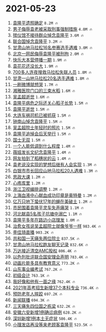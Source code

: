 # 2021-05-23

1. [袁隆平遗照确定](https://s.weibo.com/weibo?q=%23%E8%A2%81%E9%9A%86%E5%B9%B3%E9%81%97%E7%85%A7%E7%A1%AE%E5%AE%9A%23&Refer=top) `8.2M 🔥`
1. [男子侮辱袁老被采取刑事强制措施](https://s.weibo.com/weibo?q=%23%E7%94%B7%E5%AD%90%E4%BE%AE%E8%BE%B1%E8%A2%81%E8%80%81%E8%A2%AB%E9%87%87%E5%8F%96%E5%88%91%E4%BA%8B%E5%BC%BA%E5%88%B6%E6%8E%AA%E6%96%BD%23&Refer=top) `4.0M 🔥`
1. [殡仪馆不接待群众悼念袁隆平](https://s.weibo.com/weibo?q=%23%E6%AE%A1%E4%BB%AA%E9%A6%86%E4%B8%8D%E6%8E%A5%E5%BE%85%E7%BE%A4%E4%BC%97%E6%82%BC%E5%BF%B5%E8%A2%81%E9%9A%86%E5%B9%B3%23&Refer=top) `3.6M 🔥`
1. [联合国悼念袁隆平](https://s.weibo.com/weibo?q=%23%E8%81%94%E5%90%88%E5%9B%BD%E6%82%BC%E5%BF%B5%E8%A2%81%E9%9A%86%E5%B9%B3%23&Refer=top) `3.2M 🔥`
1. [甘肃山地马拉松16名参赛选手遇难](https://s.weibo.com/weibo?q=%23%E7%94%98%E8%82%83%E5%B1%B1%E5%9C%B0%E9%A9%AC%E6%8B%89%E6%9D%BE16%E5%90%8D%E5%8F%82%E8%B5%9B%E9%80%89%E6%89%8B%E9%81%87%E9%9A%BE%23&Refer=top) `3.0M 🔥`
1. [北京一网民侮辱袁隆平被刑拘](https://s.weibo.com/weibo?q=%23%E5%8C%97%E4%BA%AC%E4%B8%80%E7%BD%91%E6%B0%91%E4%BE%AE%E8%BE%B1%E8%A2%81%E9%9A%86%E5%B9%B3%E8%A2%AB%E5%88%91%E6%8B%98%23&Refer=top) `2.0M 🔥`
1. [快乐大本营停播一期](https://s.weibo.com/weibo?q=%23%E5%BF%AB%E4%B9%90%E5%A4%A7%E6%9C%AC%E8%90%A5%E5%81%9C%E6%92%AD%E4%B8%80%E6%9C%9F%23&Refer=top) `1.9M 🔥`
1. [袁花花还没长大](https://s.weibo.com/weibo?q=%23%E8%A2%81%E8%8A%B1%E8%8A%B1%E8%BF%98%E6%B2%A1%E9%95%BF%E5%A4%A7%23&Refer=top) `1.9M 🔥`
1. [700多人连夜搜救马拉松失联人员](https://s.weibo.com/weibo?q=%23700%E5%A4%9A%E4%BA%BA%E8%BF%9E%E5%A4%9C%E6%90%9C%E6%95%91%E9%A9%AC%E6%8B%89%E6%9D%BE%E5%A4%B1%E8%81%94%E4%BA%BA%E5%91%98%23&Refer=top) `1.8M 🔥`
1. [甘肃一山地马拉松20名选手遇难](https://s.weibo.com/weibo?q=%23%E7%94%98%E8%82%83%E4%B8%80%E5%B1%B1%E5%9C%B0%E9%A9%AC%E6%8B%89%E6%9D%BE20%E5%90%8D%E9%80%89%E6%89%8B%E9%81%87%E9%9A%BE%23&Refer=top) `1.8M 🔥`
1. [一刷微博就想哭](https://s.weibo.com/weibo?q=%E4%B8%80%E5%88%B7%E5%BE%AE%E5%8D%9A%E5%B0%B1%E6%83%B3%E5%93%AD&Refer=top) `1.7M 🔥`
1. [湘雅医院门口的三束水稻](https://s.weibo.com/weibo?q=%23%E6%B9%98%E9%9B%85%E5%8C%BB%E9%99%A2%E9%97%A8%E5%8F%A3%E7%9A%84%E4%B8%89%E6%9D%9F%E6%B0%B4%E7%A8%BB%23&Refer=top) `1.6M 🔥`
1. [吴孟超逝世](https://s.weibo.com/weibo?q=%23%E5%90%B4%E5%AD%9F%E8%B6%85%E9%80%9D%E4%B8%96%23&Refer=top) `1.6M 🔥`
1. [袁隆平病危之际还关心稻子长势](https://s.weibo.com/weibo?q=%23%E8%A2%81%E9%9A%86%E5%B9%B3%E7%97%85%E5%8D%B1%E4%B9%8B%E9%99%85%E8%BF%98%E5%85%B3%E5%BF%83%E7%A8%BB%E5%AD%90%E9%95%BF%E5%8A%BF%23&Refer=top) `1.5M 🔥`
1. [袁隆平逝世](https://s.weibo.com/weibo?q=%23%E8%A2%81%E9%9A%86%E5%B9%B3%E9%80%9D%E4%B8%96%23&Refer=top) `1.5M 🔥`
1. [大连车祸司机已被抓获](https://s.weibo.com/weibo?q=%23%E5%A4%A7%E8%BF%9E%E8%BD%A6%E7%A5%B8%E5%8F%B8%E6%9C%BA%E5%B7%B2%E8%A2%AB%E6%8A%93%E8%8E%B7%23&Refer=top) `1.5M 🔥`
1. [钟南山悼念袁隆平](https://s.weibo.com/weibo?q=%23%E9%92%9F%E5%8D%97%E5%B1%B1%E6%82%BC%E5%BF%B5%E8%A2%81%E9%9A%86%E5%B9%B3%23&Refer=top) `1.5M 🔥`
1. [吴孟超院士年轻时的照片](https://s.weibo.com/weibo?q=%23%E5%90%B4%E5%AD%9F%E8%B6%85%E9%99%A2%E5%A3%AB%E5%B9%B4%E8%BD%BB%E6%97%B6%E7%9A%84%E7%85%A7%E7%89%87%23&Refer=top) `1.5M 🔥`
1. [袁隆平追悼会后天举行](https://s.weibo.com/weibo?q=%23%E8%A2%81%E9%9A%86%E5%B9%B3%E8%BF%BD%E6%82%BC%E4%BC%9A%E5%90%8E%E5%A4%A9%E4%B8%BE%E8%A1%8C%23&Refer=top) `1.5M 🔥`
1. [国士无双](https://s.weibo.com/weibo?q=%E5%9B%BD%E5%A3%AB%E6%97%A0%E5%8F%8C&Refer=top) `1.5M 🔥`
1. [一个人能低调到什么程度](https://s.weibo.com/weibo?q=%23%E4%B8%80%E4%B8%AA%E4%BA%BA%E8%83%BD%E4%BD%8E%E8%B0%83%E5%88%B0%E4%BB%80%E4%B9%88%E7%A8%8B%E5%BA%A6%23&Refer=top) `1.4M 🔥`
1. [薇娅发长文纪念袁隆平](https://s.weibo.com/weibo?q=%23%E8%96%87%E5%A8%85%E5%8F%91%E9%95%BF%E6%96%87%E7%BA%AA%E5%BF%B5%E8%A2%81%E9%9A%86%E5%B9%B3%23&Refer=top) `1.4M 🔥`
1. [网友拍到了稻穗状的云](https://s.weibo.com/weibo?q=%23%E7%BD%91%E5%8F%8B%E6%8B%8D%E5%88%B0%E4%BA%86%E7%A8%BB%E7%A9%97%E7%8A%B6%E7%9A%84%E4%BA%91%23&Refer=top) `1.4M 🔥`
1. [袁老说没实现的梦想后继有人会实现](https://s.weibo.com/weibo?q=%23%E8%A2%81%E8%80%81%E8%AF%B4%E6%B2%A1%E5%AE%9E%E7%8E%B0%E7%9A%84%E6%A2%A6%E6%83%B3%E5%90%8E%E7%BB%A7%E6%9C%89%E4%BA%BA%E4%BC%9A%E5%AE%9E%E7%8E%B0%23&Refer=top) `1.3M 🔥`
1. [白银市市长回应山地马拉松20人遇难](https://s.weibo.com/weibo?q=%23%E7%99%BD%E9%93%B6%E5%B8%82%E5%B8%82%E9%95%BF%E5%9B%9E%E5%BA%94%E5%B1%B1%E5%9C%B0%E9%A9%AC%E6%8B%89%E6%9D%BE20%E4%BA%BA%E9%81%87%E9%9A%BE%23&Refer=top) `1.3M 🔥`
1. [思政大课](https://s.weibo.com/weibo?q=%E6%80%9D%E6%94%BF%E5%A4%A7%E8%AF%BE&Refer=top) `1.2M 🔥`
1. [心疼库里](https://s.weibo.com/weibo?q=%23%E5%BF%83%E7%96%BC%E5%BA%93%E9%87%8C%23&Refer=top) `1.2M 🔥`
1. [浙江卫视编排调整](https://s.weibo.com/weibo?q=%23%E6%B5%99%E6%B1%9F%E5%8D%AB%E8%A7%86%E7%BC%96%E6%8E%92%E8%B0%83%E6%95%B4%23&Refer=top) `1.2M 🔥`
1. [上海血液中心献血成功印章是奥特曼](https://s.weibo.com/weibo?q=%23%E4%B8%8A%E6%B5%B7%E8%A1%80%E6%B6%B2%E4%B8%AD%E5%BF%83%E7%8C%AE%E8%A1%80%E6%88%90%E5%8A%9F%E5%8D%B0%E7%AB%A0%E6%98%AF%E5%A5%A5%E7%89%B9%E6%9B%BC%23&Refer=top) `1.2M 🔥`
1. [亿万只地下蛰伏17年的蝉在美破土](https://s.weibo.com/weibo?q=%23%E4%BA%BF%E4%B8%87%E5%8F%AA%E5%9C%B0%E4%B8%8B%E8%9B%B0%E4%BC%8F17%E5%B9%B4%E7%9A%84%E8%9D%89%E5%9C%A8%E7%BE%8E%E7%A0%B4%E5%9C%9F%23&Refer=top) `1.2M 🔥`
1. [市民围着袁隆平灵车失声痛哭](https://s.weibo.com/weibo?q=%23%E5%B8%82%E6%B0%91%E5%9B%B4%E7%9D%80%E8%A2%81%E9%9A%86%E5%B9%B3%E7%81%B5%E8%BD%A6%E5%A4%B1%E5%A3%B0%E7%97%9B%E5%93%AD%23&Refer=top) `1.1M 🔥`
1. [河北献县5名孩子坑塘中溺亡](https://s.weibo.com/weibo?q=%23%E6%B2%B3%E5%8C%97%E7%8C%AE%E5%8E%BF5%E5%90%8D%E5%AD%A9%E5%AD%90%E5%9D%91%E5%A1%98%E4%B8%AD%E6%BA%BA%E4%BA%A1%23&Refer=top) `1.1M 🔥`
1. [袁隆平多年在路边小店理发](https://s.weibo.com/weibo?q=%23%E8%A2%81%E9%9A%86%E5%B9%B3%E5%A4%9A%E5%B9%B4%E5%9C%A8%E8%B7%AF%E8%BE%B9%E5%B0%8F%E5%BA%97%E7%90%86%E5%8F%91%23&Refer=top) `1.0M 🔥`
1. [治愈女孩说吴孟超院士就像爷爷一样](https://s.weibo.com/weibo?q=%23%E6%B2%BB%E6%84%88%E5%A5%B3%E5%AD%A9%E8%AF%B4%E5%90%B4%E5%AD%9F%E8%B6%85%E9%99%A2%E5%A3%AB%E5%B0%B1%E5%83%8F%E7%88%B7%E7%88%B7%E4%B8%80%E6%A0%B7%23&Refer=top) `983.4K 🔥`
1. [李佳琦直播](https://s.weibo.com/weibo?q=%E6%9D%8E%E4%BD%B3%E7%90%A6%E7%9B%B4%E6%92%AD&Refer=top) `903.2K 🔥`
1. [共和国一天痛失两位院士](https://s.weibo.com/weibo?q=%23%E5%85%B1%E5%92%8C%E5%9B%BD%E4%B8%80%E5%A4%A9%E7%97%9B%E5%A4%B1%E4%B8%A4%E4%BD%8D%E9%99%A2%E5%A3%AB%23&Refer=top) `837.5K 🔥`
1. [甘肃山地马拉松跑友聊天记录](https://s.weibo.com/weibo?q=%23%E7%94%98%E8%82%83%E5%B1%B1%E5%9C%B0%E9%A9%AC%E6%8B%89%E6%9D%BE%E8%B7%91%E5%8F%8B%E8%81%8A%E5%A4%A9%E8%AE%B0%E5%BD%95%23&Refer=top) `832.6K 🔥`
1. [万达接近清空AMC股权](https://s.weibo.com/weibo?q=%23%E4%B8%87%E8%BE%BE%E6%8E%A5%E8%BF%91%E6%B8%85%E7%A9%BAAMC%E8%82%A1%E6%9D%83%23&Refer=top) `806.4K 🔥`
1. [以色列批评联合国安理会声明](https://s.weibo.com/weibo?q=%E4%BB%A5%E8%89%B2%E5%88%97%E6%89%B9%E8%AF%84%E8%81%94%E5%90%88%E5%9B%BD%E5%AE%89%E7%90%86%E4%BC%9A%E5%A3%B0%E6%98%8E&Refer=top) `783.4K 🔥`
1. [动画片能多具有教育意义](https://s.weibo.com/weibo?q=%23%E5%8A%A8%E7%94%BB%E7%89%87%E8%83%BD%E5%A4%9A%E5%85%B7%E6%9C%89%E6%95%99%E8%82%B2%E6%84%8F%E4%B9%89%23&Refer=top) `773.2K 🔥`
1. [山东事业编考试](https://s.weibo.com/weibo?q=%E5%B1%B1%E4%B8%9C%E4%BA%8B%E4%B8%9A%E7%BC%96%E8%80%83%E8%AF%95&Refer=top) `767.2K 🔥`
1. [初级会计](https://s.weibo.com/weibo?q=%E5%88%9D%E7%BA%A7%E4%BC%9A%E8%AE%A1&Refer=top) `763.1K 🔥`
1. [我好像和他有一面之缘](https://s.weibo.com/weibo?q=%23%E6%88%91%E5%A5%BD%E5%83%8F%E5%92%8C%E4%BB%96%E6%9C%89%E4%B8%80%E9%9D%A2%E4%B9%8B%E7%BC%98%23&Refer=top) `762.4K 🔥`
1. [2021年高考招生新增37个本科专业](https://s.weibo.com/weibo?q=%232021%E5%B9%B4%E9%AB%98%E8%80%83%E6%8B%9B%E7%94%9F%E6%96%B0%E5%A2%9E37%E4%B8%AA%E6%9C%AC%E7%A7%91%E4%B8%93%E4%B8%9A%23&Refer=top) `736.4K 🔥`
1. [预防老年人摔跤](https://s.weibo.com/weibo?q=%23%E9%A2%84%E9%98%B2%E8%80%81%E5%B9%B4%E4%BA%BA%E6%91%94%E8%B7%A4%23&Refer=top) `697.2K 🔥`
1. [新闻联播](https://s.weibo.com/weibo?q=%E6%96%B0%E9%97%BB%E8%81%94%E6%92%AD&Refer=top) `694.3K 🔥`
1. [三天痛失四位国之栋梁](https://s.weibo.com/weibo?q=%23%E4%B8%89%E5%A4%A9%E7%97%9B%E5%A4%B1%E5%9B%9B%E4%BD%8D%E5%9B%BD%E4%B9%8B%E6%A0%8B%E6%A2%81%23&Refer=top) `632.2K 🔥`
1. [安徽六安新增1例确诊病例](https://s.weibo.com/weibo?q=%23%E5%AE%89%E5%BE%BD%E5%85%AD%E5%AE%89%E6%96%B0%E5%A2%9E1%E4%BE%8B%E7%A1%AE%E8%AF%8A%E7%97%85%E4%BE%8B%23&Refer=top) `628.2K 🔥`
1. [深圳新增1例本土无症状](https://s.weibo.com/weibo?q=%E6%B7%B1%E5%9C%B3%E6%96%B0%E5%A2%9E1%E4%BE%8B%E6%9C%AC%E5%9C%9F%E6%97%A0%E7%97%87%E7%8A%B6&Refer=top) `586.4K 🔥`
1. [小理发店再没等来老顾客袁隆平](https://s.weibo.com/weibo?q=%23%E5%B0%8F%E7%90%86%E5%8F%91%E5%BA%97%E5%86%8D%E6%B2%A1%E7%AD%89%E6%9D%A5%E8%80%81%E9%A1%BE%E5%AE%A2%E8%A2%81%E9%9A%86%E5%B9%B3%23&Refer=top) `523.5K 🔥`
